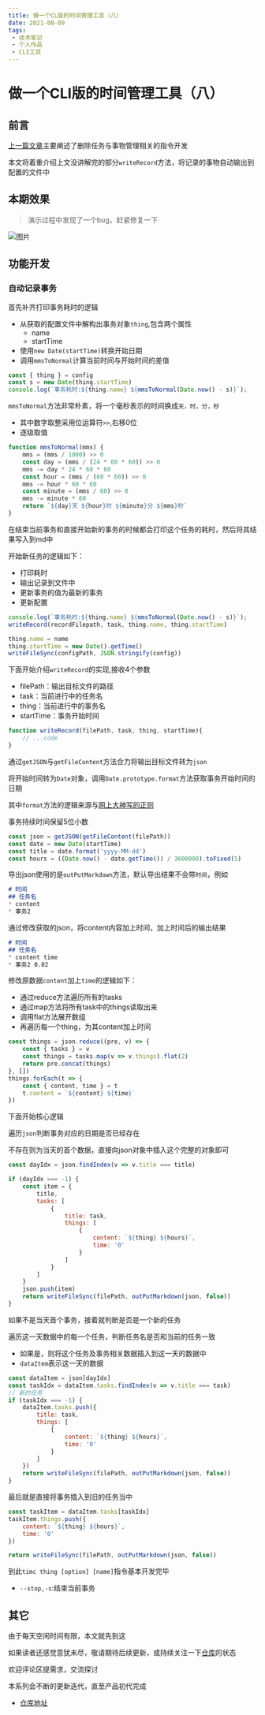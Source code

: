 ```yaml
---
title: 做一个CL版的时间管理工具（八）
date: 2021-08-09
tags:
 - 技术笔记
 - 个人作品
 - CLI工具
---
```

# 做一个CLI版的时间管理工具（八）

## 前言
[上一篇文章](./time-tools-7.md)主要阐述了删除任务与事物管理相关的指令开发

本文将着重介绍上文没讲解完的部分`writeRecord`方法，将记录的事物自动输出到配置的文件中

## 本期效果
>演示过程中发现了一个bug，赶紧修复一下

![图片](https://img.cdn.sugarat.top/mdImg/MTYyODUyMTgxOTI4Mw==628521819283)


## 功能开发
### 自动记录事务
首先补齐打印事务耗时的逻辑
* 从获取的配置文件中解构出事务对象`thing`,包含两个属性
  * name
  * startTime
* 使用`new Date(startTime)`转换开始日期
* 调用`mmsToNormal`计算当前时间与开始时间的差值
```js
const { thing } = config
const s = new Date(thing.startTime)
console.log(`事务耗时:${thing.name} ${mmsToNormal(Date.now() - s)}`);
```

`mmsToNormal`方法非常朴素，将一个毫秒表示的时间换成`天，时，分，秒`
* 其中数字取整采用位运算符`>>`,右移0位
* 逐级取值

```js
function mmsToNormal(mms) {
    mms = (mms / 1000) >> 0
    const day = (mms / (24 * 60 * 60)) >> 0
    mms -= day * 24 * 60 * 60
    const hour = (mms / (60 * 60)) >> 0
    mms -= hour * 60 * 60
    const minute = (mms / 60) >> 0
    mms -= minute * 60
    return `${day}天 ${hour}时 ${minute}分 ${mms}秒`
}
```
在结束当前事务和直接开始新的事务的时候都会打印这个任务的耗时，然后将其结果写入到md中

开始新任务的逻辑如下：
* 打印耗时
* 输出记录到文件中
* 更新事务的值为最新的事务
* 更新配置

```js
console.log(`事务耗时:${thing.name} ${mmsToNormal(Date.now() - s)}`);
writeRecord(recordFilepath, task, thing.name, thing.startTime)

thing.name = name
thing.startTime = new Date().getTime()
writeFileSync(configPath, JSON.stringify(config))
```

下面开始介绍`writeRecord`的实现,接收4个参数
* filePath：输出目标文件的路径
* task：当前进行中的任务名
* thing：当前进行中的事务名
* startTime：事务开始时间

```js
function writeRecord(filePath, task, thing, startTime){
    // ...code
}
```

通过`getJSON`与`getFileContent`方法合力将输出目标文件转为`json`

将开始时间转为`Date`对象，调用`Date.prototype.format`方法获取事务开始时间的日期

其中`format`方法的逻辑来源与[网上大神写的正则](https://blog.csdn.net/meizz/article/details/405708)

事务持续时间保留5位小数
```js
const json = getJSON(getFileContent(filePath))
const date = new Date(startTime)
const title = date.format('yyyy-MM-dd')
const hours = ((Date.now() - date.getTime()) / 3600000).toFixed(5)
```

导出json使用的是`outPutMarkdown`方法，默认导出结果不会带`时间`，例如
```md
# 时间
## 任务名
* content
* 事务2
```
通过修改获取的json，将content内容加上时间，加上时间后的输出结果

```md
# 时间
## 任务名
* content time
* 事务2 0.02
```

修改原数据`content`加上`time`的逻辑如下：
* 通过reduce方法遍历所有的tasks
* 通过map方法将所有task中的things读取出来
* 调用flat方法展开数组
* 再遍历每一个thing，为其content加上时间
```js
const things = json.reduce((pre, v) => {
    const { tasks } = v
    const things = tasks.map(v => v.things).flat(2)
    return pre.concat(things)
}, [])
things.forEach(t => {
    const { content, time } = t
    t.content = `${content} ${time}`
})
```
下面开始核心逻辑

遍历`json`判断事务对应的日期是否已经存在

不存在则为当天的首个数据，直接向json对象中插入这个完整的对象即可
```js
const dayIdx = json.findIndex(v => v.title === title)

if (dayIdx === -1) {
    const item = {
        title,
        tasks: [
            {
                title: task,
                things: [
                    {
                        content: `${thing} ${hours}`,
                        time: '0'
                    }
                ]
            }
        ]
    }
    json.push(item)
    return writeFileSync(filePath, outPutMarkdown(json, false))
}
```
如果不是当天首个事务，接着就判断是否是一个新的任务

遍历这一天数据中的每一个任务，判断任务名是否和当前的任务一致
* 如果是，则将这个任务及事务相关数据插入到这一天的数据中
* `dataItem`表示这一天的数据

```js
const dataItem = json[dayIdx]
const taskIdx = dataItem.tasks.findIndex(v => v.title === task)
// 新的任务
if (taskIdx === -1) {
    dataItem.tasks.push({
        title: task,
        things: [
            {
                content: `${thing} ${hours}`,
                time: '0'
            }
        ]
    })
    return writeFileSync(filePath, outPutMarkdown(json, false))
}
```
最后就是直接将事务插入到旧的任务当中
```js
const taskItem = dataItem.tasks[taskIdx]
taskItem.things.push({
    content: `${thing} ${hours}`,
    time: '0'
})

return writeFileSync(filePath, outPutMarkdown(json, false))
```

到此`timc thing [option] [name]`指令基本开发完毕
* `--stop,-s`:结束当前事务

## 其它

由于每天空闲时间有限，本文就先到这

如果读者还感觉意犹未尽，敬请期待后续更新，或持续关注一下[仓库](https://github.com/ATQQ/time-control)的状态

欢迎评论区提需求，交流探讨

本系列会不断的更新迭代，直至产品初代完成

* [仓库地址](https://github.com/ATQQ/time-control)

<comment/>
<tongji/>